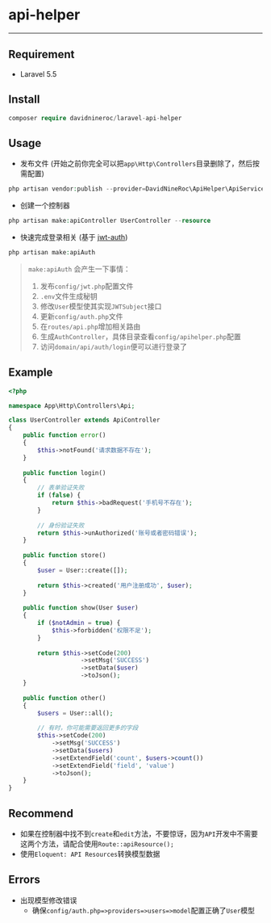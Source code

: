 # api-helper
****
## Requirement
* Laravel 5.5
## Install
```php
composer require davidnineroc/laravel-api-helper
```
## Usage
* 发布文件 (开始之前你完全可以把`app\Http\Controllers`目录删除了，然后按需配置)
```php
php artisan vendor:publish --provider=DavidNineRoc\ApiHelper\ApiServiceProvider
```
* 创建一个控制器
```php
php artisan make:apiController UserController --resource
```
* 快速完成登录相关 (基于 [jwt-auth](https://github.com/tymondesigns/jwt-auth))
```php
php artisan make:apiAuth
```
> `make:apiAuth` 会产生一下事情：
> 1. 发布`config/jwt.php`配置文件
> 2. `.env`文件生成秘钥
> 3. 修改`User`模型使其实现`JWTSubject`接口
> 4. 更新`config/auth.php`文件
> 5. 在`routes/api.php`增加相关路由
> 6. 生成`AuthController`，具体目录查看`config/apihelper.php`配置
> 7. 访问`domain/api/auth/login`便可以进行登录了
## Example
```php
<?php

namespace App\Http\Controllers\Api;

class UserController extends ApiController
{
    public function error()
    {
        $this->notFound('请求数据不存在');
    }
        
    public function login()
    {
        // 表单验证失败
        if (false) {
            return $this->badRequest('手机号不存在');
        }
        
        // 身份验证失败
        return $this->unAuthorized('账号或者密码错误');
    }
    
    public function store()
    {
        $user = User::create([]);
        
        return $this->created('用户注册成功', $user);
    }
    
    public function show(User $user)
    {
        if ($notAdmin = true) {
            $this->forbidden('权限不足');
        }
        
        return $this->setCode(200)
                    ->setMsg('SUCCESS')
                    ->setData($user)
                    ->toJson();
    }
    
    public function other()
    {
        $users = User::all();
        
        // 有时，你可能需要返回更多的字段
        $this->setCode(200)
            ->setMsg('SUCCESS')
            ->setData($users)
            ->setExtendField('count', $users->count())
            ->setExtendField('field', 'value')
            ->toJson();
    }
}
```
## Recommend
* 如果在控制器中找不到`create`和`edit`方法，不要惊讶，因为`API`开发中不需要这两个方法，请配合使用`Route::apiResource();`
* 使用`Eloquent: API Resources`转换模型数据
## Errors
* 出现模型修改错误
    * 确保`config/auth.php=>providers=>users=>model`配置正确了`User`模型